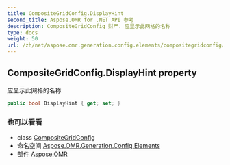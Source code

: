 ```yaml
---
title: CompositeGridConfig.DisplayHint
second_title: Aspose.OMR for .NET API 参考
description: CompositeGridConfig 财产. 应显示此网格的名称
type: docs
weight: 50
url: /zh/net/aspose.omr.generation.config.elements/compositegridconfig/displayhint/
---
```

## CompositeGridConfig.DisplayHint property

应显示此网格的名称

```csharp
public bool DisplayHint { get; set; }
```

### 也可以看看

* class [CompositeGridConfig](../)
* 命名空间 [Aspose.OMR.Generation.Config.Elements](../../compositegridconfig/)
* 部件 [Aspose.OMR](../../../)


